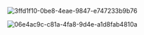![3ffd1f10-0be8-4eae-9847-e747233b9b76](https://github.com/user-attachments/assets/bcb7be78-73a5-4bfc-9062-07acd0ac8f8b)

![06e4ac9c-c81a-4fa8-9d4e-a1d8fab4810a](https://github.com/user-attachments/assets/a28dc69b-342a-448f-b11f-eca463f70ffc)
